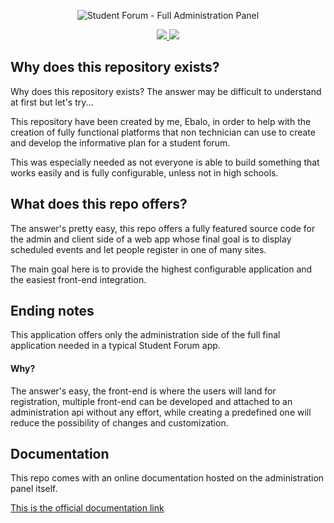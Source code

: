 <p align="center">
    <img src="https://github.com/ebalo55/student-forum-full-backend/raw/main/resources/assets/images/cover.svg" alt="Student Forum - Full Administration Panel"/>
</p>
<p align="center">
    <a href="https://codecov.io/gh/ebalo55/OpenForum"> 
        <img src="https://codecov.io/gh/ebalo55/OpenForum/branch/main/graph/badge.svg?token=4BTE2S0USV"/> 
    </a>
    <a href="https://github.com/ebalo55/OpenForum/actions/workflows/test.yml">
        <img src="https://github.com/ebalo55/OpenForum/actions/workflows/test.yml/badge.svg"/>
    </a>
</p>

## Why does this repository exists?

Why does this repository exists? The answer may be difficult to understand at first but let's try...

This repository have been created by me, Ebalo, in order to help with the creation of fully functional platforms that
non technician can use to create and develop the informative plan for a student forum.

This was especially needed as not everyone is able to build something that works easily and is fully configurable,
unless not in high schools.

## What does this repo offers?

The answer's pretty easy, this repo offers a fully featured source code for the admin and client side of a web app whose
final goal is to display scheduled events and let people register in one of many sites.

The main goal here is to provide the highest configurable application and the easiest front-end integration.

## Ending notes

This application offers only the administration side of the full final application needed in a typical Student Forum
app.

#### Why?

The answer's easy, the front-end is where the users will land for registration, multiple front-end can be developed and
attached to an administration api without any effort, while creating a predefined one will reduce the possibility of
changes and customization.

## Documentation

This repo comes with an online documentation hosted on the administration panel itself.

[This is the official documentation link](????)
